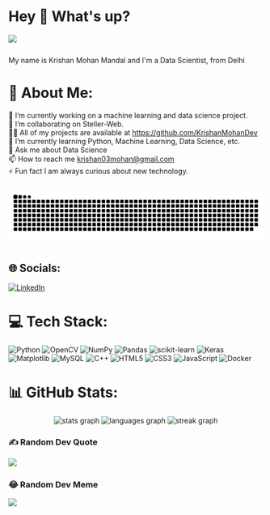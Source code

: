 <h1 align="left">Hey 👋 What's up?</h1>

[![](https://visitcount.itsvg.in/api?id=KrishanMohanDev&icon=1&color=11)](https://visitcount.itsvg.in)

###
<p align="left">My name is Krishan Mohan Mandal and I'm a Data Scientist, from Delhi</p> 

# 💫 About Me:
🔭 I’m currently working on a machine learning and data science project.<br>👯 I’m collaborating on Steller-Web.<br>👨‍💻 All of my projects are available at https://github.com/KrishanMohanDev<br>🌱 I’m currently learning Python, Machine Learning, Data Science, etc.<br>💬 Ask me about Data Science<br>📫 How to reach me krishan03mohan@gmail.com<br>⚡ Fun fact I am always curious about new technology.

###

<img src="https://raw.githubusercontent.com/KrishanMohanDev/KrishanMohanDev/output/snake.svg" alt="Snake animation" />

###


## 🌐 Socials:
[![LinkedIn](https://img.shields.io/badge/LinkedIn-%230077B5.svg?logo=linkedin&logoColor=white)](https://linkedin.com/in/https://www.linkedin.com/in/krishan-mohan-mandal-1706621b3/)


# 💻 Tech Stack:
 ![Python](https://img.shields.io/badge/python-3670A0?style=for-the-badge&logo=python&logoColor=ffdd54) ![OpenCV](https://img.shields.io/badge/opencv-%23white.svg?style=for-the-badge&logo=opencv&logoColor=white) ![NumPy](https://img.shields.io/badge/numpy-%23013243.svg?style=for-the-badge&logo=numpy&logoColor=white) ![Pandas](https://img.shields.io/badge/pandas-%23150458.svg?style=for-the-badge&logo=pandas&logoColor=white) ![scikit-learn](https://img.shields.io/badge/scikit--learn-%23F7931E.svg?style=for-the-badge&logo=scikit-learn&logoColor=white)  ![Keras](https://img.shields.io/badge/Keras-%23D00000.svg?style=for-the-badge&logo=Keras&logoColor=white) ![Matplotlib](https://img.shields.io/badge/Matplotlib-%23ffffff.svg?style=for-the-badge&logo=Matplotlib&logoColor=black) ![MySQL](https://img.shields.io/badge/mysql-%2300000f.svg?style=for-the-badge&logo=mysql&logoColor=white) ![C++](https://img.shields.io/badge/c++-%2300599C.svg?style=for-the-badge&logo=c%2B%2B&logoColor=white) ![HTML5](https://img.shields.io/badge/html5-%23E34F26.svg?style=for-the-badge&logo=html5&logoColor=white) ![CSS3](https://img.shields.io/badge/css3-%231572B6.svg?style=for-the-badge&logo=css3&logoColor=white) ![JavaScript](https://img.shields.io/badge/javascript-%23323330.svg?style=for-the-badge&logo=javascript&logoColor=%23F7DF1E)      ![Docker](https://img.shields.io/badge/docker-%230db7ed.svg?style=for-the-badge&logo=docker&logoColor=white) 

# 📊 GitHub Stats:

<div align="center">
  <img src="https://github-readme-stats.vercel.app/api?username=KrishanMohanDev&hide_title=false&hide_rank=false&show_icons=true&include_all_commits=true&count_private=true&disable_animations=false&theme=dracula&locale=en&hide_border=false&order=1" height="150" alt="stats graph"  />
  <img src="https://github-readme-stats.vercel.app/api/top-langs?username=KrishanMohanDev&locale=en&hide_title=false&layout=compact&card_width=320&langs_count=5&theme=dracula&hide_border=false&order=2" height="150" alt="languages graph"  />
  <img src="https://streak-stats.demolab.com?user=KrishanMohanDev&locale=en&mode=daily&theme=dracula&hide_border=false&border_radius=5&order=3" height="150" alt="streak graph"  />
</div>

### ✍️ Random Dev Quote
![](https://quotes-github-readme.vercel.app/api?type=horizontal&theme=radical)

### 😂 Random Dev Meme
<img src='https://randommeme-five.vercel.app/' style="height: 400px;"/>




